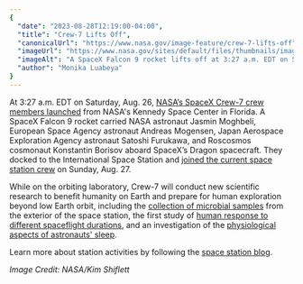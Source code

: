 ```yaml
---
{
  "date": "2023-08-28T12:19:00-04:00",
  "title": "Crew-7 Lifts Off",
  "canonicalUrl": "https://www.nasa.gov/image-feature/crew-7-lifts-off",
  "imageUrl": "https://www.nasa.gov/sites/default/files/thumbnails/image/ksc-20230826-ph-kls03_0119orig.jpg",
  "imageAlt": "A SpaceX Falcon 9 rocket lifts off at 3:27 a.m. EDT on Saturday, Aug. 26, from Kennedy Space Center’s Launch Complex 39A in Florida, carrying NASA’s SpaceX Crew-7 crew members to the International Space Station.",
  "author": "Monika Luabeya"
}
---
```


At 3:27 a.m. EDT on Saturday, Aug. 26, [NASA’s SpaceX Crew-7 crew members launched](https://www.nasa.gov/press-release/nasa-s-spacex-crew-7-launches-to-international-space-station) from NASA's Kennedy Space Center in Florida. A SpaceX Falcon 9 rocket carried NASA astronaut Jasmin Moghbeli, European Space Agency astronaut Andreas Mogensen, Japan Aerospace Exploration Agency astronaut Satoshi Furukawa, and Roscosmos cosmonaut Konstantin Borisov aboard SpaceX’s Dragon spacecraft. They docked to the International Space Station and [joined the current space station crew](https://blogs.nasa.gov/spacestation/2023/08/27/expedition-69-welcomes-crew-7-members-aboard-station/?fbclid=IwAR3oABH7YWuPIYeE2kgMKkbPhlKfitv4rRvLdnSfLQt_ZuKP6jE_v5zuMaE) on Sunday, Aug. 27.

While on the orbiting laboratory, Crew-7 will conduct new scientific research to benefit humanity on Earth and prepare for human exploration beyond low Earth orbit, including the [collection of microbial samples](https://www.nasa.gov/mission_pages/station/research/experiments/explorer/Investigation.html?#id=7715) from the exterior of the space station, the first study of [human response to different spaceflight durations](https://www.nasa.gov/mission_pages/station/research/experiments/explorer/Investigation.html?#id=8413), and an investigation of the [physiological aspects of astronauts' sleep](https://www.nasa.gov/mission_pages/station/research/experiments/explorer/Investigation.html?#id=8866).

Learn more about station activities by following the [space station blog](https://blogs.nasa.gov/spacestation/).

_Image Credit: NASA/Kim Shiflett_
